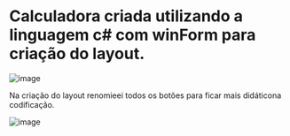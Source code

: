 # Calculadora criada utilizando a linguagem c# com winForm para criação do layout.

![image](https://user-images.githubusercontent.com/109484017/205513226-06b244e9-fb41-47e2-83ec-a5dfe42485d0.png)

Na criação do layout renomieei todos os botões para ficar mais didáticona codificação.

![image](https://user-images.githubusercontent.com/109484017/205513400-3f9f7fba-954f-4d2d-873c-eb089363c4c8.png)
